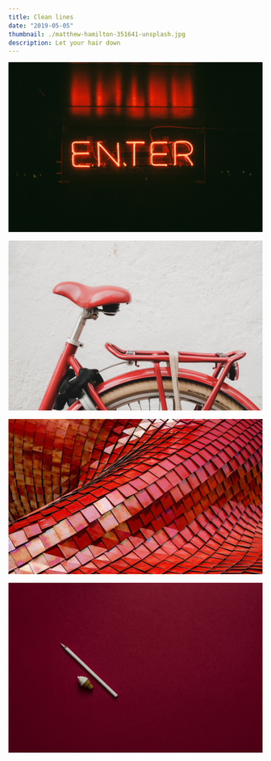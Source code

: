 ```yaml
---
title: Clean lines
date: "2019-05-05"
thumbnail: ./matthew-hamilton-351641-unsplash.jpg
description: Let your hair down
---
```


![Clean lines](./clem-onojeghuo-207792-unsplash.jpg)

![Clean lines](./mitch-lensink-588486-unsplash.jpg)

![Clean lines](./ricardo-gomez-angel-180819-unsplash.jpg)

![Clean lines](./joanna-kosinska-254406-unsplash.jpg)